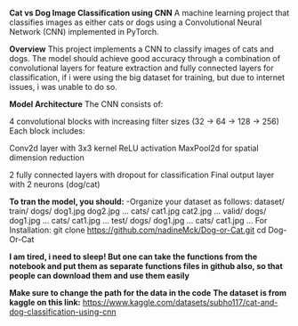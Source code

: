 **Cat vs Dog Image Classification using CNN**
A machine learning project that classifies images as either cats or dogs using a Convolutional Neural Network (CNN) implemented in PyTorch.


**Overview**
This project implements a CNN to classify images of cats and dogs. The model should achieve good accuracy through a combination of convolutional layers for feature extraction and fully connected layers for classification, if i were using the big dataset for training, but due to internet issues, i was unable to do so.

**Model Architecture**
The CNN consists of:

4 convolutional blocks with increasing filter sizes (32 → 64 → 128 → 256)
Each block includes:

Conv2d layer with 3x3 kernel
ReLU activation
MaxPool2d for spatial dimension reduction


2 fully connected layers with dropout for classification
Final output layer with 2 neurons (dog/cat)

**To tran the model, you should:**
  -Organize your dataset as follows:
  dataset/
    train/
        dogs/
            dog1.jpg
            dog2.jpg
            ...
        cats/
            cat1.jpg
            cat2.jpg
            ...
    valid/
        dogs/
            dog1.jpg
            ...
        cats/
            cat1.jpg
            ...
    test/
        dogs/
            dog1.jpg
            ...
        cats/
            cat1.jpg
            ...
For Installation:
git clone https://github.com/nadineMck/Dog-or-Cat.git
cd Dog-Or-Cat

**I am tired, i need to sleep! But one can take the functions from the notebook and put them as separate functions files in github also, so that people can download them and use them easily**


**Make sure to change the path for the data in the code**
**The dataset is from kaggle on this link:**
https://www.kaggle.com/datasets/subho117/cat-and-dog-classification-using-cnn
